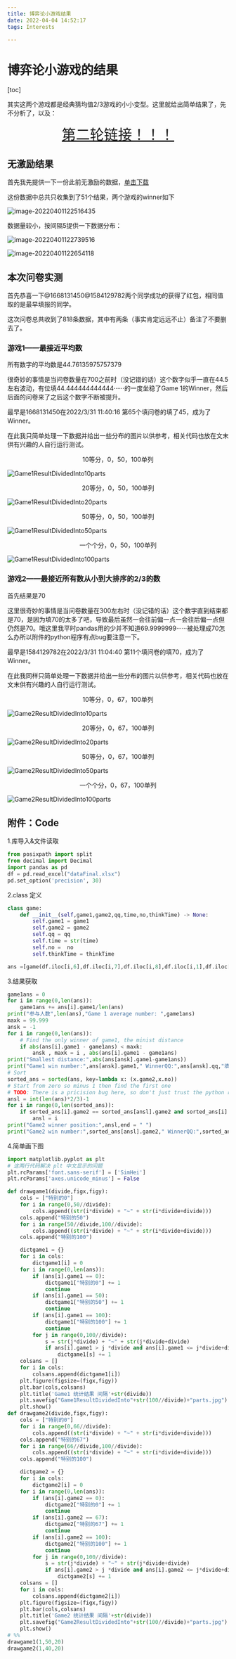 ```yaml
---
title: 博弈论小游戏结果
date: 2022-04-04 14:52:17
tags: Interests

---
```


# 博弈论小游戏的结果

[toc]

其实这两个游戏都是经典猜均值2/3游戏的小小变型。这里就给出简单结果了，先不分析了，以及：

<center><font color=cayon size="+3"><a href="https://www.wjx.top/vj/emyupFd.aspx">第二轮链接！！！</a></font></center>

## 无激励结果

首先我先提供一下一份此前无激励的数据，[单击下载](https://lcydesktop.oss-cn-beijing.aliyuncs.com/tmp/%E6%97%A0%E6%BF%80%E5%8A%B1%E7%9A%84%E7%BB%93%E6%9E%9C.xlsx?versionId=CAEQHxiBgIDUj7eN_xciIDlkOTkyOTZkNjQ1NjRkNzFhNWY1ZmY0MTA0NjlhNDZk)

这份数据中总共只收集到了51个结果，两个游戏的winner如下

![image-20220401122516435](https://luochengyu.oss-cn-beijing.aliyuncs.com/img/image-20220401122516435.png)

数据量较小，按间隔5提供一下数据分布：

![image-20220401122739516](https://luochengyu.oss-cn-beijing.aliyuncs.com/img/image-20220401122739516.png)

![image-20220401122654118](https://luochengyu.oss-cn-beijing.aliyuncs.com/img/image-20220401122654118.png)

## 本次问卷实测
首先恭喜一下@1668131450@1584129782两个同学成功的获得了红包，相同值取的是最早填报的同学。

这次问卷总共收到了818条数据，其中有两条（事实肯定远远不止）备注了不要删去了。

### 游戏1——最接近平均数

所有数字的平均数是44.76135975757379

很奇妙的事情是当问卷数量在700之前时（没记错的话）这个数字似乎一直在44.5左右波动，有位填44.444444444444······的一度坐稳了Game 1的Winner，然后后面的问卷来了之后这个数字不断被提升。

最早是1668131450在2022/3/31 11:40:16 第65个填问卷的填了45，成为了Winner。

在此我只简单处理一下数据并给出一些分布的图片以供参考，相关代码也放在文末供有兴趣的人自行运行测试。

<center>10等分，0，50，100单列</center>

![Game1ResultDividedInto10parts](https://luochengyu.oss-cn-beijing.aliyuncs.com/img/Game1ResultDividedInto10parts.jpg)

<center>20等分，0，50，100单列</center>

![Game1ResultDividedInto20parts](https://luochengyu.oss-cn-beijing.aliyuncs.com/img/Game1ResultDividedInto20parts.jpg)

<center>50等分，0，50，100单列</center>

![Game1ResultDividedInto50parts](https://luochengyu.oss-cn-beijing.aliyuncs.com/img/Game1ResultDividedInto50parts.jpg)

<center>一个个分，0，50，100单列</center>

![Game1ResultDividedInto100parts](https://luochengyu.oss-cn-beijing.aliyuncs.com/img/Game1ResultDividedInto100parts.jpg)

### 游戏2——最接近所有数从小到大排序的2/3的数 

首先结果是70

这里很奇妙的事情是当问卷数量在300左右时（没记错的话）这个数字直到结束都是70，是因为填70的太多了吧，导致最后虽然一会往前偏一点一会往后偏一点但仍然是70。哦这里我平时pandas用的少并不知道69.9999999······被处理成70怎么办所以附件的python程序有点bug要注意一下。

最早是1584129782在2022/3/31 11:04:40 第11个填问卷的填70，成为了Winner。

在此我同样只简单处理一下数据并给出一些分布的图片以供参考，相关代码也放在文末供有兴趣的人自行运行测试。


<center>10等分，0，67，100单列</center>

![Game2ResultDividedInto10parts](https://luochengyu.oss-cn-beijing.aliyuncs.com/img/Game2ResultDividedInto10parts.jpg)


<center>20等分，0，67，100单列</center>

![Game2ResultDividedInto20parts](https://luochengyu.oss-cn-beijing.aliyuncs.com/img/Game2ResultDividedInto20parts.jpg)

<center>50等分，0，67，100单列</center>

![Game2ResultDividedInto50parts](https://luochengyu.oss-cn-beijing.aliyuncs.com/img/Game2ResultDividedInto50parts.jpg)

<center>一个个分，0，67，100单列</center>

![Game2ResultDividedInto100parts](https://luochengyu.oss-cn-beijing.aliyuncs.com/img/Game2ResultDividedInto100parts.jpg)

## 附件：Code

1.库导入&文件读取

```python
from posixpath import split
from decimal import Decimal
import pandas as pd
df = pd.read_excel("dataFinal.xlsx")
pd.set_option('precision', 30)
```

2.class 定义

```python
class game:
    def __init__(self,game1,game2,qq,time,no,thinkTime) -> None:
        self.game1 = game1
        self.game2 = game2
        self.qq = qq
        self.time = str(time)
        self.no =  no
        self.thinkTime = thinkTime

ans =[game(df.iloc[i,6],df.iloc[i,7],df.iloc[i,8],df.iloc[i,1],df.iloc[i,0],int(df.iloc[i,2].strip("秒"))) for i in range(0,len(df))]
```

3.结果获取

```python
game1ans = 0
for i in range(0,len(ans)):
    game1ans += ans[i].game1/len(ans)
print("参与人数",len(ans),"Game 1 average number: ",game1ans)
maxk = 99.999
ansk = -1
for i in range(0,len(ans)):
    # Find the only winner of game1, the minist distance
    if abs(ans[i].game1 - game1ans) < maxk:
        ansk , maxk = i , abs(ans[i].game1 - game1ans)
print("Smallest distance:",abs(ans[ansk].game1-game1ans))
print("Game1 win number:",ans[ansk].game1," WinnerQQ:",ans[ansk].qq,"填报时间:",ans[ansk].time,"填报顺序:",ans[ansk].no)
# Sort
sorted_ans = sorted(ans, key=lambda x: (x.game2,x.no))
# Start from zero so minus 1 then find the first one
# TODO: There is a pricision bug here, so don't just trust the python result. so who gives me the number 69.999999999999999999999999999999999999999999999999999999999999999999999???????
ansl = int(len(ans)*2/3)-1
for i in range(0,len(sorted_ans)):
    if sorted_ans[i].game2 == sorted_ans[ansl].game2 and sorted_ans[i].no < sorted_ans[ansl].no:
        ansl = i
print("Game2 winner position:",ansl,end = " ")
print("Game2 win number:",sorted_ans[ansl].game2," WinnerQQ:",sorted_ans[ansl].qq,"填报时间:",sorted_ans[ansl].time,"填报顺序:",sorted_ans[ansl].no)
```

4.简单画下图

```python
import matplotlib.pyplot as plt
# 这两行代码解决 plt 中文显示的问题
plt.rcParams['font.sans-serif'] = ['SimHei']
plt.rcParams['axes.unicode_minus'] = False

def drawgame1(divide,figx,figy):
    cols = ["特别的0"]
    for i in range(0,50//divide):
        cols.append((str(i*divide) + "~" + str(i*divide+divide)))
    cols.append("特别的50")
    for i in range(50//divide,100//divide):
        cols.append((str(i*divide) + "~" + str(i*divide+divide)))
    cols.append("特别的100")

    dictgame1 = {}
    for i in cols:
        dictgame1[i] = 0
    for i in range(0,len(ans)):
        if (ans[i].game1 == 0):
            dictgame1["特别的0"] += 1
            continue
        if (ans[i].game1 == 50):
            dictgame1["特别的50"] += 1
            continue
        if (ans[i].game1 == 100):
            dictgame1["特别的100"] += 1
            continue
        for j in range(0,100//divide):
            s = str(j*divide) + "~" + str(j*divide+divide)
            if ans[i].game1 > j *divide and ans[i].game1 <= j*divide+divide:
                dictgame1[s] += 1
    colsans = []
    for i in cols:
        colsans.append(dictgame1[i])
    plt.figure(figsize=(figx,figy))
    plt.bar(cols,colsans)
    plt.title('Game1 统计结果 间隔'+str(divide))
    plt.savefig("Game1ResultDividedInto"+str(100//divide)+"parts.jpg")
    plt.show()
def drawgame2(divide,figx,figy):
    cols = ["特别的0"]
    for i in range(0,66//divide):
        cols.append((str(i*divide) + "~" + str(i*divide+divide)))
    cols.append("特别的67")
    for i in range(66//divide,100//divide):
        cols.append((str(i*divide) + "~" + str(i*divide+divide)))
    cols.append("特别的100")

    dictgame2 = {}
    for i in cols:
        dictgame2[i] = 0
    for i in range(0,len(ans)):
        if (ans[i].game2 == 0):
            dictgame2["特别的0"] += 1
            continue
        if (ans[i].game2 == 67):
            dictgame2["特别的67"] += 1
            continue
        if (ans[i].game2 == 100):
            dictgame2["特别的100"] += 1
            continue
        for j in range(0,100//divide):
            s = str(j*divide) + "~" + str(j*divide+divide)
            if ans[i].game2 > j *divide and ans[i].game2 <= j*divide+divide:
                dictgame2[s] += 1
    colsans = []
    for i in cols:
        colsans.append(dictgame2[i])
    plt.figure(figsize=(figx,figy))
    plt.bar(cols,colsans)
    plt.title('Game2 统计结果 间隔'+str(divide))
    plt.savefig("Game2ResultDividedInto"+str(100//divide)+"parts.jpg")
    plt.show()
# %%
drawgame1(1,50,20)
drawgame2(1,40,20)
```

